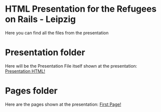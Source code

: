 # HTML Presentation for the Refugees on Rails - Leipzig

Here you can find all the files from the presentation

# Presentation folder

Here will be the Presentation File itself shown at the presentation: [Presentation HTML!](Presentation/RoR_Leipzig-HTML_Presentation.ppt?raw=true)

# Pages folder

Here are the pages shown at the presentation: [First Page!](Pages)

